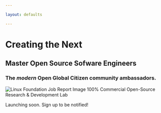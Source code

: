 ```yaml
---

layout: defaults

---
```


# Creating the Next

## Master Open Source Sofware Engineers

### The _modern_ Open Global Citizen community ambassadors. 
![Linux Foundation Job Report Image](assests\img\LandingPage-001.gif)
100% Commercial Open-Source Research & Development Lab

Launching soon. Sign up to be notified!
